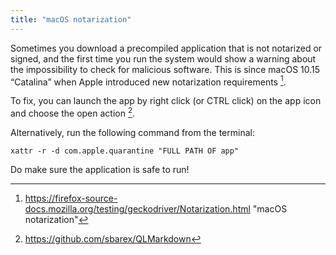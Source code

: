 ```yaml
---
title: "macOS notarization"
---
```



Sometimes you download a precompiled application that is not notarized or signed, and the first time you run the system would show a warning about the impossibility to check for malicious software. This is since macOS 10.15 “Catalina” when Apple introduced new notarization requirements [^1].

To fix, you can launch the app by right click (or CTRL click) on the app icon and choose the open action [^2].

Alternatively, run the following command from the terminal:

```shell
xattr -r -d com.apple.quarantine "FULL PATH OF app"
```

Do make sure the application is safe to run!

[^1]: https://firefox-source-docs.mozilla.org/testing/geckodriver/Notarization.html "macOS notarization"
[^2]: https://github.com/sbarex/QLMarkdown
